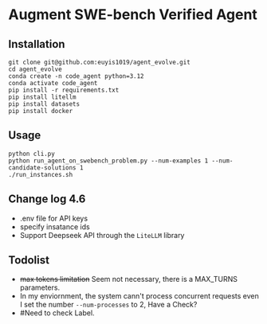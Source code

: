 # Augment SWE-bench Verified Agent

## Installation
```
git clone git@github.com:euyis1019/agent_evolve.git
cd agent_evolve
conda create -n code_agent python=3.12
conda activate code_agent
pip install -r requirements.txt
pip install litellm
pip install datasets
pip install docker
```

## Usage
```
python cli.py
python run_agent_on_swebench_problem.py --num-examples 1 --num-candidate-solutions 1
./run_instances.sh
```

## Change log 4.6
- .env file for API keys
- specify insatance ids
- Support Deepseek API through the `LiteLLM` library

## Todolist
- ~~max tokens limitation~~ Seem not necessary, there is a MAX_TURNS parameters.
- In my enviornment, the system cann't process concurrent requests even I set the number `--num-processes` to 2, Have a Check?
- #Need to check Label.


